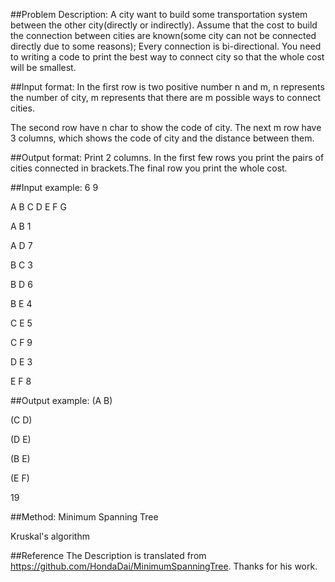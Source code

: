 ##Problem Description:
A city want to build some transportation system between the other city(directly
or indirectly). Assume that the cost to build the connection between cities are
known(some city can not be connected directly due to some reasons); Every
connection is bi-directional. You need to writing a code to print the best way
to connect city so that the whole cost will be smallest.


##Input format:
In the first row is two positive number n and m, n represents the number of city,
m represents that there are m possible ways to connect cities.

The second row have n char to show the code of city. The next m row have 3 columns,
which shows the code of city and the distance between them.  

##Output format:
Print 2 columns. In the first few rows you print the pairs of cities connected in
brackets.The final row you print the whole cost.

##Input example:
6 9

A B C D E F G

A B 1

A D 7

B C 3

B D 6

B E 4

C E 5

C F 9

D E 3

E F 8

##Output example:
(A B)

(C D)

(D E)

(B E)

(E F)

19

##Method:
Minimum Spanning Tree

Kruskal's algorithm

##Reference
The Description is translated from https://github.com/HondaDai/MinimumSpanningTree. Thanks for his work.
